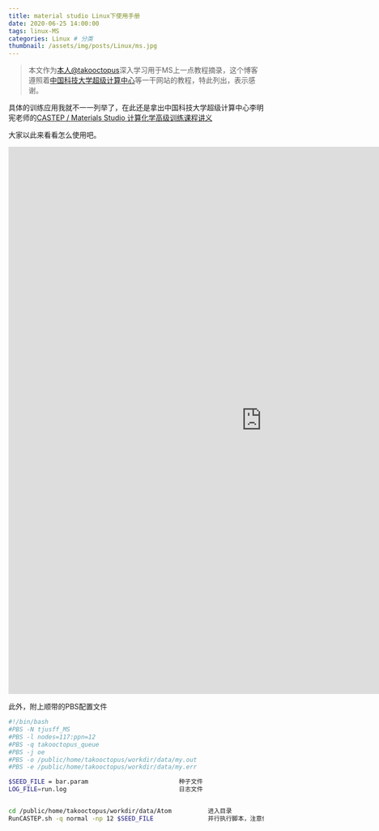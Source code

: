 ```yaml
---
title: material studio Linux下使用手册
date: 2020-06-25 14:00:00
tags: linux-MS
categories: Linux # 分类
thumbnail: /assets/img/posts/Linux/ms.jpg
---
```


>本文作为[本人@takooctopus](https://takooctopus.github.io/ "TAKONOHEYA")深入学习用于MS上一点教程摘录，这个博客遵照着[中国科技大学超级计算中心](https://scc.ustc.edu.cn/ "中国科技大学超级计算中心")等一干网站的教程，特此列出，表示感谢。


具体的训练应用我就不一一列举了，在此还是拿出中国科技大学超级计算中心李明宪老师的[CASTEP / Materials Studio
计算化学高级训练课程讲义
](http://scc.ustc.edu.cn/zlsc/jsrj/201110/W020111011582124956665.pdf/ "CASTEP / Materials Studio
计算化学高级训练课程讲义")

大家以此来看看怎么使用吧。

<iframe src="https://onedrive.live.com/embed?cid=79CE635128896AC8&resid=79CE635128896AC8%213270&authkey=ANbRb-qrReoxe3U&em=2" width="1000" height="1080" frameborder="0" scrolling="no"></iframe>


此外，附上顺带的PBS配置文件

```bash
#!/bin/bash
#PBS -N tjusff_MS
#PBS -l nodes=117:ppn=12
#PBS -q takooctopus_queue
#PBS -j oe
#PBS -o /public/home/takooctopus/workdir/data/my.out
#PBS -e /public/home/takooctopus/workdir/data/my.err

$SEED_FILE = bar.param                         种子文件
LOG_FILE=run.log                               日志文件


cd /public/home/takooctopus/workdir/data/Atom          进入目录
RunCASTEP.sh -q normal -np 12 $SEED_FILE               并行执行脚本，注意使用的并行数应该与上面PBS申请的核心数目相匹配
```